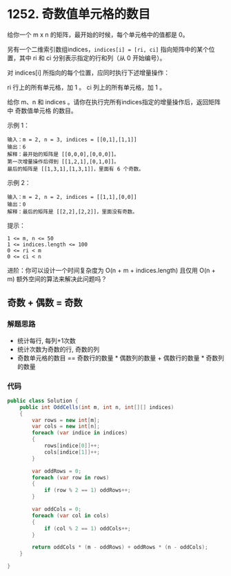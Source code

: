 # 1252. 奇数值单元格的数目
给你一个 m x n 的矩阵，最开始的时候，每个单元格中的值都是 0。

另有一个二维索引数组indices，``indices[i] = [ri, ci]`` 指向矩阵中的某个位置，其中 ri 和 ci 分别表示指定的行和列（从 0 开始编号）。

对 indices[i] 所指向的每个位置，应同时执行下述增量操作：

ri 行上的所有单元格，加 1 。
ci 列上的所有单元格，加 1 。

给你 m、n 和 indices 。请你在执行完所有indices指定的增量操作后，返回矩阵中 奇数值单元格 的数目。

示例 1：

```
输入：m = 2, n = 3, indices = [[0,1],[1,1]]
输出：6
解释：最开始的矩阵是 [[0,0,0],[0,0,0]]。
第一次增量操作后得到 [[1,2,1],[0,1,0]]。
最后的矩阵是 [[1,3,1],[1,3,1]]，里面有 6 个奇数。
```
示例 2：
```
输入：m = 2, n = 2, indices = [[1,1],[0,0]]
输出：0
解释：最后的矩阵是 [[2,2],[2,2]]，里面没有奇数。
```

提示：
```
1 <= m, n <= 50
1 <= indices.length <= 100
0 <= ri < m
0 <= ci < n
```
进阶：你可以设计一个时间复杂度为 O(n + m + indices.length) 且仅用 O(n + m) 额外空间的算法来解决此问题吗？

## 奇数 + 偶数 = 奇数
### 解题思路
+ 统计每行, 每列+1次数
+ 统计次数为奇数的行, 奇数的列
+ 奇数单元格的数目 == 奇数行的数量 * 偶数列的数量 + 偶数行的数量 * 奇数列的数量

### 代码

```csharp
public class Solution {
    public int OddCells(int m, int n, int[][] indices)
    {
        var rows = new int[m];
        var cols = new int[n];
        foreach (var indice in indices)
        {
            rows[indice[0]]++;
            cols[indice[1]]++;
        }

        var oddRows = 0;
        foreach (var row in rows)
        {
            if (row % 2 == 1) oddRows++;
        }

        var oddCols = 0;
        foreach (var col in cols)
        {
            if (col % 2 == 1) oddCols++;
        }

        return oddCols * (m - oddRows) + oddRows * (n - oddCols);
    }

}
```
